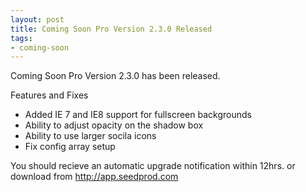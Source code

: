 ```yaml
--- 
layout: post
title: Coming Soon Pro Version 2.3.0 Released
tags: 
- coming-soon
---
```


Coming Soon Pro Version 2.3.0 has been released.

Features and Fixes
*	Added IE 7 and IE8 support for fullscreen backgrounds
*	Ability to adjust opacity on the shadow box
*	Ability to use larger socila icons
*	Fix config array setup


You should recieve an automatic upgrade notification within 12hrs. or download from http://app.seedprod.com